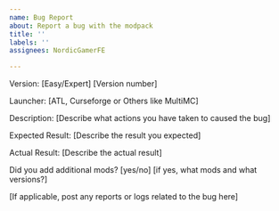 ```yaml
---
name: Bug Report
about: Report a bug with the modpack
title: ''
labels: ''
assignees: NordicGamerFE

---
```


Version: [Easy/Expert] [Version number]

Launcher: [ATL, Curseforge or Others like MultiMC]

Description:
[Describe what actions you have taken to caused the bug]

Expected Result:
[Describe the result you expected]

Actual Result:
[Describe the actual result]

Did you add additional mods?
[yes/no]
[if yes, what mods and what versions?]


[If applicable, post any reports or logs related to the bug here]
